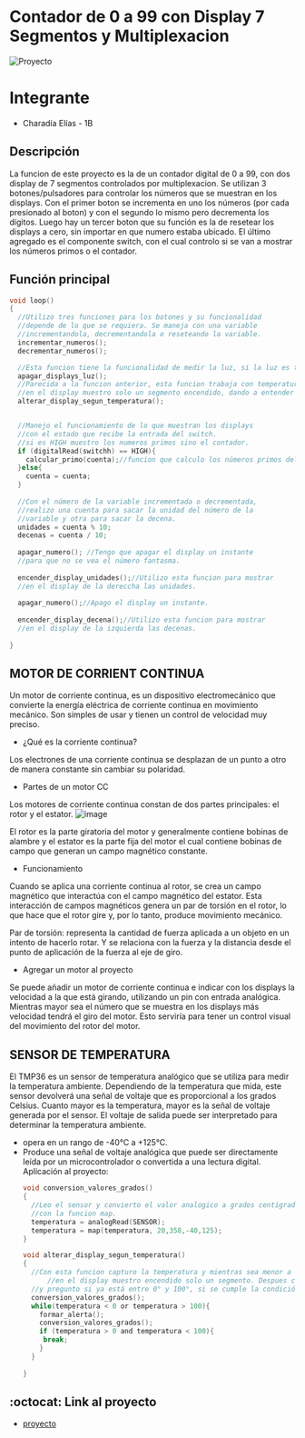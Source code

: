 # Contador de 0 a 99 con Display 7 Segmentos y Multiplexacion


![Proyecto](https://github.com/eliascharadia/Contador-de-0-a-99-con-Display-7-Segmentos-y-Multiplexaci-n/assets/89148679/a2da503e-111d-4d3d-bc47-6ba1a7008d56)


# Integrante

- Charadía Elías - 1B

## Descripción
La funcion de este proyecto es la de un contador digital de 0 a 99, con dos display de 7 segmentos controlados por multiplexacion. Se utilizan 3 botones/pulsadores para controlar los números que se muestran en los displays. Con el primer boton se incrementa en uno los números (por cada presionado al boton) y con el segundo lo mismo pero decrementa los dígitos. Luego hay un tercer boton que su función es la de resetear los displays a cero, sin importar en que numero estaba ubicado.
El último agregado es el componente switch, con el cual controlo si se van a mostrar los números primos o el contador.

## Función principal

~~~ C (lenguaje en el que esta escrito)
void loop()
{
  //Utilizo tres funciones para los botones y su funcionalidad
  //depende de lo que se requiera. Se maneja con una variable
  //incrementandola, decrementandola o reseteando la variable.
  incrementar_numeros();
  decrementar_numeros();

  //Esta funcion tiene la funcionalidad de medir la luz, si la luz es tan brillante parecido a la luz solar, los displays se apagan.
  apagar_displays_luz();
  //Parecida a la funcion anterior, esta funcion trabaja con temperatura, dependiendo si es muy alta o muy baja la temperatura
  //en el display muestro solo un segmento encendido, dando a entender que la temperatura no es apta. 
  alterar_display_segun_temperatura();


  //Manejo el funcionamiento de lo que muestran los displays
  //con el estado que recibe la entrada del switch.
  //si es HIGH muestro los numeros primos sino el contador.
  if (digitalRead(switchh) == HIGH){
    calcular_primo(cuenta);//funcion que calculo los números primos del 0 al 99
  }else{
    cuenta = cuenta;
  }
  
  //Con el número de la variable incrementada o decrementada,
  //realizo una cuenta para sacar la unidad del número de la 
  //variable y otra para sacar la decena.
  unidades = cuenta % 10;
  decenas = cuenta / 10;
  
  apagar_numero(); //Tengo que apagar el display un instante 
  //para que no se vea el número fantasma.
  
  encender_display_unidades();//Utilizo esta funcion para mostrar
  //en el display de la dereccha las unidades.
  
  apagar_numero();//Apago el display un instante.
  
  encender_display_decena();//Utilizo esta funcion para mostrar
  //en el display de la izquierda las decenas.
  
}
~~~
## MOTOR DE CORRIENT CONTINUA
Un motor de corriente continua, es un dispositivo electromecánico que convierte la energía eléctrica de corriente continua en movimiento mecánico. Son simples de usar y tienen un control de velocidad muy preciso.
-  ¿Qué es la corriente continua?

Los electrones de una corriente continua se desplazan de un punto a otro de manera constante sin cambiar su polaridad.
-  Partes de un motor CC

Los motores de corriente continua constan de dos partes principales: el rotor y el estator.
  ![image](https://github.com/eliascharadia/Contador-de-0-a-99-con-Display-7-Segmentos-y-Multiplexaci-n/assets/89148679/702e40d3-c232-448e-98ba-90e28ce02529)

El rotor es la parte giratoria del motor y generalmente contiene bobinas de alambre y el estator es la parte fija del motor el cual contiene bobinas de campo que generan un campo magnético constante.
-  Funcionamiento

Cuando se aplica una corriente continua al rotor, se crea un campo magnético que interactúa con el campo magnético del estator. Esta interacción de campos magnéticos genera un par de torsión en el rotor, lo que hace que el rotor gire y, por lo tanto, produce movimiento mecánico.
	
 Par de torsión: representa la cantidad de fuerza aplicada a un objeto en un intento de hacerlo rotar. Y se relaciona con la fuerza y la distancia desde el punto de aplicación de la fuerza al eje de giro.

-  Agregar un motor al proyecto

Se puede añadir un motor de corriente continua e indicar con los displays la velocidad a la que está girando, utilizando un pin con entrada analógica. Mientras mayor sea el número que se muestra en los displays más velocidad tendrá el giro del motor. Esto serviría para tener un control visual del movimiento del rotor del motor.

## SENSOR DE TEMPERATURA
El TMP36 es un sensor de temperatura analógico que se utiliza para medir la temperatura ambiente. Dependiendo de la temperatura que mida, este sensor devolverá una señal de voltaje que es proporcional a los grados Celsius.
Cuanto mayor es la temperatura, mayor es la señal de voltaje generada por el sensor. El voltaje de salida puede ser interpretado para determinar la temperatura ambiente.
-	opera en un rango de -40°C a +125°C.
-	Produce una señal de voltaje analógica que puede ser directamente leída por un microcontrolador o convertida a una lectura digital.
Aplicación al proyecto:
	~~~ C (lenguaje en el que esta escrito)
	void conversion_valores_grados()
	{
	  //Leo el sensor y convierto el valor analogico a grados centigrados.
	  //con la funcion map.
	  temperatura = analogRead(SENSOR);
	  temperatura = map(temperatura, 20,358,-40,125);
	}
	
	void alterar_display_segun_temperatura()
	{
 	  //Con esta funcion capturo la temperatura y mientras sea menor a 0° o mayor a 100°
          //en el display muestro encendido solo un segmento. Despues capturo de nuevo la temperatura
 	  //y pregunto si ya está entre 0° y 100°, si se cumple la condición rompo el blucle y el programa continua normalmente
	  conversion_valores_grados();
	  while(temperatura < 0 or temperatura > 100){
	    formar_alerta();
	    conversion_valores_grados();
	    if (temperatura > 0 and temperatura < 100){
	     break; 
	    }
	  }
	    
	}
 	~~~


## :octocat: Link al proyecto
- [proyecto](https://www.tinkercad.com/things/gcbX07VyaXh-proyecto-con-sensor-de-temperatura-y-de-luz/editel?sharecode=kYyD0mXTJHfeoiN6cfch_lQKyG4qspdPFST9Mr0FoF0)
